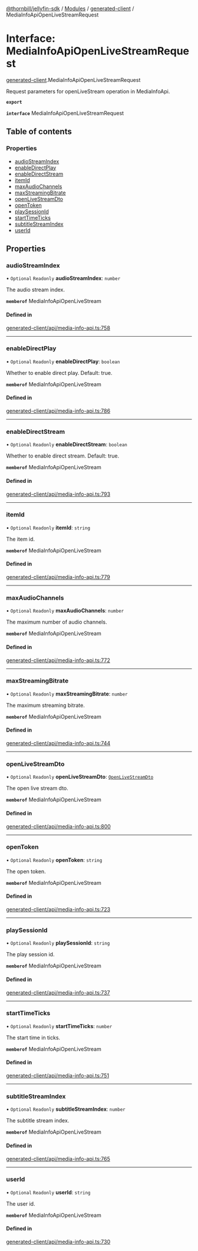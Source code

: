 [@thornbill/jellyfin-sdk](../README.md) / [Modules](../modules.md) / [generated-client](../modules/generated_client.md) / MediaInfoApiOpenLiveStreamRequest

# Interface: MediaInfoApiOpenLiveStreamRequest

[generated-client](../modules/generated_client.md).MediaInfoApiOpenLiveStreamRequest

Request parameters for openLiveStream operation in MediaInfoApi.

**`export`**

**`interface`** MediaInfoApiOpenLiveStreamRequest

## Table of contents

### Properties

- [audioStreamIndex](generated_client.MediaInfoApiOpenLiveStreamRequest.md#audiostreamindex)
- [enableDirectPlay](generated_client.MediaInfoApiOpenLiveStreamRequest.md#enabledirectplay)
- [enableDirectStream](generated_client.MediaInfoApiOpenLiveStreamRequest.md#enabledirectstream)
- [itemId](generated_client.MediaInfoApiOpenLiveStreamRequest.md#itemid)
- [maxAudioChannels](generated_client.MediaInfoApiOpenLiveStreamRequest.md#maxaudiochannels)
- [maxStreamingBitrate](generated_client.MediaInfoApiOpenLiveStreamRequest.md#maxstreamingbitrate)
- [openLiveStreamDto](generated_client.MediaInfoApiOpenLiveStreamRequest.md#openlivestreamdto)
- [openToken](generated_client.MediaInfoApiOpenLiveStreamRequest.md#opentoken)
- [playSessionId](generated_client.MediaInfoApiOpenLiveStreamRequest.md#playsessionid)
- [startTimeTicks](generated_client.MediaInfoApiOpenLiveStreamRequest.md#starttimeticks)
- [subtitleStreamIndex](generated_client.MediaInfoApiOpenLiveStreamRequest.md#subtitlestreamindex)
- [userId](generated_client.MediaInfoApiOpenLiveStreamRequest.md#userid)

## Properties

### audioStreamIndex

• `Optional` `Readonly` **audioStreamIndex**: `number`

The audio stream index.

**`memberof`** MediaInfoApiOpenLiveStream

#### Defined in

[generated-client/api/media-info-api.ts:758](https://github.com/thornbill/jellyfin-sdk-typescript/blob/3ae780a/src/generated-client/api/media-info-api.ts#L758)

___

### enableDirectPlay

• `Optional` `Readonly` **enableDirectPlay**: `boolean`

Whether to enable direct play. Default: true.

**`memberof`** MediaInfoApiOpenLiveStream

#### Defined in

[generated-client/api/media-info-api.ts:786](https://github.com/thornbill/jellyfin-sdk-typescript/blob/3ae780a/src/generated-client/api/media-info-api.ts#L786)

___

### enableDirectStream

• `Optional` `Readonly` **enableDirectStream**: `boolean`

Whether to enable direct stream. Default: true.

**`memberof`** MediaInfoApiOpenLiveStream

#### Defined in

[generated-client/api/media-info-api.ts:793](https://github.com/thornbill/jellyfin-sdk-typescript/blob/3ae780a/src/generated-client/api/media-info-api.ts#L793)

___

### itemId

• `Optional` `Readonly` **itemId**: `string`

The item id.

**`memberof`** MediaInfoApiOpenLiveStream

#### Defined in

[generated-client/api/media-info-api.ts:779](https://github.com/thornbill/jellyfin-sdk-typescript/blob/3ae780a/src/generated-client/api/media-info-api.ts#L779)

___

### maxAudioChannels

• `Optional` `Readonly` **maxAudioChannels**: `number`

The maximum number of audio channels.

**`memberof`** MediaInfoApiOpenLiveStream

#### Defined in

[generated-client/api/media-info-api.ts:772](https://github.com/thornbill/jellyfin-sdk-typescript/blob/3ae780a/src/generated-client/api/media-info-api.ts#L772)

___

### maxStreamingBitrate

• `Optional` `Readonly` **maxStreamingBitrate**: `number`

The maximum streaming bitrate.

**`memberof`** MediaInfoApiOpenLiveStream

#### Defined in

[generated-client/api/media-info-api.ts:744](https://github.com/thornbill/jellyfin-sdk-typescript/blob/3ae780a/src/generated-client/api/media-info-api.ts#L744)

___

### openLiveStreamDto

• `Optional` `Readonly` **openLiveStreamDto**: [`OpenLiveStreamDto`](generated_client.OpenLiveStreamDto.md)

The open live stream dto.

**`memberof`** MediaInfoApiOpenLiveStream

#### Defined in

[generated-client/api/media-info-api.ts:800](https://github.com/thornbill/jellyfin-sdk-typescript/blob/3ae780a/src/generated-client/api/media-info-api.ts#L800)

___

### openToken

• `Optional` `Readonly` **openToken**: `string`

The open token.

**`memberof`** MediaInfoApiOpenLiveStream

#### Defined in

[generated-client/api/media-info-api.ts:723](https://github.com/thornbill/jellyfin-sdk-typescript/blob/3ae780a/src/generated-client/api/media-info-api.ts#L723)

___

### playSessionId

• `Optional` `Readonly` **playSessionId**: `string`

The play session id.

**`memberof`** MediaInfoApiOpenLiveStream

#### Defined in

[generated-client/api/media-info-api.ts:737](https://github.com/thornbill/jellyfin-sdk-typescript/blob/3ae780a/src/generated-client/api/media-info-api.ts#L737)

___

### startTimeTicks

• `Optional` `Readonly` **startTimeTicks**: `number`

The start time in ticks.

**`memberof`** MediaInfoApiOpenLiveStream

#### Defined in

[generated-client/api/media-info-api.ts:751](https://github.com/thornbill/jellyfin-sdk-typescript/blob/3ae780a/src/generated-client/api/media-info-api.ts#L751)

___

### subtitleStreamIndex

• `Optional` `Readonly` **subtitleStreamIndex**: `number`

The subtitle stream index.

**`memberof`** MediaInfoApiOpenLiveStream

#### Defined in

[generated-client/api/media-info-api.ts:765](https://github.com/thornbill/jellyfin-sdk-typescript/blob/3ae780a/src/generated-client/api/media-info-api.ts#L765)

___

### userId

• `Optional` `Readonly` **userId**: `string`

The user id.

**`memberof`** MediaInfoApiOpenLiveStream

#### Defined in

[generated-client/api/media-info-api.ts:730](https://github.com/thornbill/jellyfin-sdk-typescript/blob/3ae780a/src/generated-client/api/media-info-api.ts#L730)
